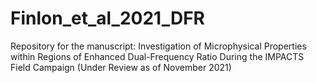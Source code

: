 # Finlon_et_al_2021_DFR
Repository for the manuscript: Investigation of Microphysical Properties within Regions of Enhanced Dual-Frequency Ratio During the IMPACTS Field Campaign (Under Review as of November 2021)
